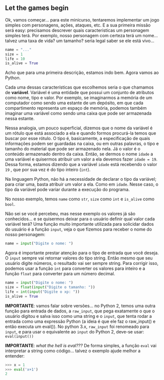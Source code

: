 ## Let the games begin

Ok, vamos começar... para este minicurso, tentaremos implementar um jogo simples com personagens, ações, ataques, etc. E a sua primeira missão será easy: precisamos descrever quais caracteristicas um personagem simples terá. Por exemplo, nosso personagem com certeza terá um nome... talvez uma taxa de vida? um tamanho? seria legal saber se ele está vivo...


```python
name = "..."
size = 1
life = 10
is_alive = True
```

Acho que para uma primeira descrição, estamos indo bem. Agora vamos ao Python.

Cada uma dessas características que escolhemos seria o que chamamos de **variável**. Variável é uma entidade que possui um conjunto de atributos como nome, tipo e valor. Por exemplo, se imaginarmos a memória de um computador como sendo uma estante de um depósito, em que cada compartimento representa um espaço de memória, podemos também imaginar uma variável como sendo uma caixa que pode ser armazenada nessa estante.

Nessa analogia, um pouco superficial, dizemos que o nome da variável é um rótulo que está associado a ela e quando formos procurá-la temos que buscar por esse rótulo. O tipo é, basicamente, a especificação de quais informações podem ser guardadas na caixa, ou em outras palavras, o tipo e tamanho do material que pode ser armazenado nela. Já o valor é o conteúdo armazenado dentro da caixa. Então, se dermos o nome ```idade``` a uma variável e quisermos atribuir um valor a ela devemos fazer ```idade = 19```. Dessa forma, estamos dizendo que a variável ```idade``` está recebendo o valor ```19``` , que por sua vez é do tipo inteiro (```int```).

Na linguagem Python, não há a necessidade de declarar o tipo da variável; para criar uma, basta atribuir um valor a ela. Como em ```idade```. Nesse caso, o tipo da variável pode variar durante a execução do programa.

No nosso exemplo, temos ```name``` como ```str```, ```size``` como ```int``` e ```is_alive``` como ```bool```.

Não sei se você percebeu, mas nesse exemplo os valores já são conhecidos... e se quisermos deixar para o usuário definir qual valor cada variável terá? Uma função muito importante utilizada para solicidar dados do usuário é a função ```input```, veja o que fizemos para receber o nome do nosso personagem:

```python
name = input("Digite o nome: ")
```

Agora é importante prestar atenção para o tipo de entrada que você deseja. O ```input``` sempre vai retornar valores do tipo string. Então mesmo que seu usuário digite números, o resultado vai ser sempre string. Para corrigir isso, podemos usar a função ```int``` para converter os valores para inteiro e a função ```float``` para converter para um número decimal.

```python
name = input("Digite o nome: ")
size = float(input("Digite o tamanho: "))
life = int(input("Digite o xp: "))
is_alive = True
```

**IMPORTANTE**: vamos falar sobre versões... no Python 2, temos uma outra função para entrada de dados, a ```raw_input```, que pega exatamente o que o usuário digitou e salva isso como uma string e o ```input```, que tenta rodar a entrada como uma expressão Python (a ideia é que ele faz o raw_input() e então executa um eval()).
No python 3.x, ```raw_input``` foi renomeado para ```input```, e para usar o equivalente ao ```input``` do Python 2, deve-se usar: ```eval(input())```

**IMPORTANTE**: *what the hell is eval???*  De forma simples, a função ```eval``` vai interpretar a string como código... talvez o exemplo ajude melhor a entender:

```python
>>> x = 1
>>> eval('x+1')
2
```
